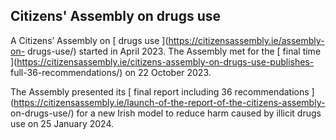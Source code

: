 ##  Citizens' Assembly on drugs use

A Citizens’ Assembly on [ drugs use ](https://citizensassembly.ie/assembly-on-
drugs-use/) started in April 2023. The Assembly met for the [ final time
](https://citizensassembly.ie/citizens-assembly-on-drugs-use-publishes-
full-36-recommendations/) on 22 October 2023.

The Assembly presented its [ final report including 36 recommendations
](https://citizensassembly.ie/launch-of-the-report-of-the-citizens-assembly-
on-drugs-use/) for a new Irish model to reduce harm caused by illicit drugs
use on 25 January 2024.
